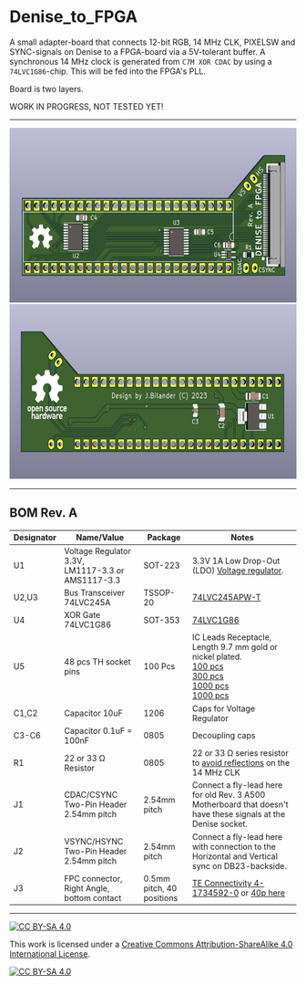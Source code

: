 # Denise_to_FPGA
A small adapter-board that connects 12-bit RGB, 14 MHz CLK, PIXELSW and SYNC-signals on Denise to a FPGA-board via a 5V-tolerant buffer.
A synchronous 14 MHz clock is generated from `C7M XOR CDAC` by using a `74LVC1G86`-chip. This will be fed into the FPGA's PLL.

Board is two layers.

WORK IN PROGRESS, NOT TESTED YET!

***

<a href="images/Denise_to_FPGA_pic1.png">
<img src="images/Denise_to_FPGA_pic1.png" width="600" height="306">
</a>
<a href="images/Denise_to_FPGA_pic2.png">
<img src="images/Denise_to_FPGA_pic2.png" width="600" height="306">
</a>

***

BOM Rev. A
---------
Designator  | Name/Value   | Package | Notes
-|-|-|-|
U1 | Voltage Regulator 3.3V, <br /> LM1117-3.3 or <br /> AMS1117-3.3 | SOT-223 | 3.3V 1A Low Drop-Out (LDO) [Voltage regulator](https://www.aliexpress.com/item/32869037691.html).
U2,U3 | Bus Transceiver 74LVC245A  | TSSOP-20 | [74LVC245APW-T](https://www.mouser.com/ProductDetail/771-74LVC245APW-T)
U4 | XOR Gate 74LVC1G86 | SOT-353 | [74LVC1G86](https://www.mouser.com/ProductDetail/621-74LVC1G86QSE-7)
U5 | 48 pcs TH socket pins | 100 Pcs | IC Leads Receptacle, Length 9.7 mm gold or nickel plated.<br />[100 pcs](https://www.aliexpress.com/item/1005002830101899.html)<br />[300 pcs](https://www.aliexpress.com/item/1005004707554342.html)<br />[1000 pcs](https://www.aliexpress.com/item/32972142300.html)<br />[1000 pcs](https://www.aliexpress.com/item/32791545218.html)
C1,C2 | Capacitor 10uF | 1206 | Caps for Voltage Regulator
C3-C6 | Capacitor 0.1uF = 100nF | 0805 | Decoupling caps
R1 | 22 or 33 Ω Resistor | 0805 | 22 or 33 Ω series resistor to [avoid reflections](https://embeddeddesignblog.blogspot.com/2022/07/why-do-we-need-series-resistor-on-clock.html) on the 14 MHz CLK
J1 | CDAC/CSYNC Two-Pin Header 2.54mm pitch | 2.54mm pitch | Connect a fly-lead here for old Rev. 3 A500 Motherboard that doesn't have these signals at the Denise socket. 
J2 | VSYNC/HSYNC Two-Pin Header 2.54mm pitch | 2.54mm pitch | Connect a fly-lead here with connection to the Horizontal and Vertical sync on DB23-backside. 
J3 | FPC connector, Right Angle, bottom contact | 0.5mm pitch, 40 positions | [TE Connectivity 4-1734592-0](https://www.mouser.com/ProductDetail/571-4-1734592-0) or [40p here](https://www.aliexpress.com/item/10000000478377.html)


***

[![CC BY-SA 4.0][cc-by-sa-shield]][cc-by-sa]

This work is licensed under a
[Creative Commons Attribution-ShareAlike 4.0 International License][cc-by-sa].

[![CC BY-SA 4.0][cc-by-sa-image]][cc-by-sa]

[cc-by-sa]: http://creativecommons.org/licenses/by-sa/4.0/
[cc-by-sa-image]: https://licensebuttons.net/l/by-sa/4.0/88x31.png
[cc-by-sa-shield]: https://img.shields.io/badge/License-CC%20BY--SA%204.0-lightgrey.svg
